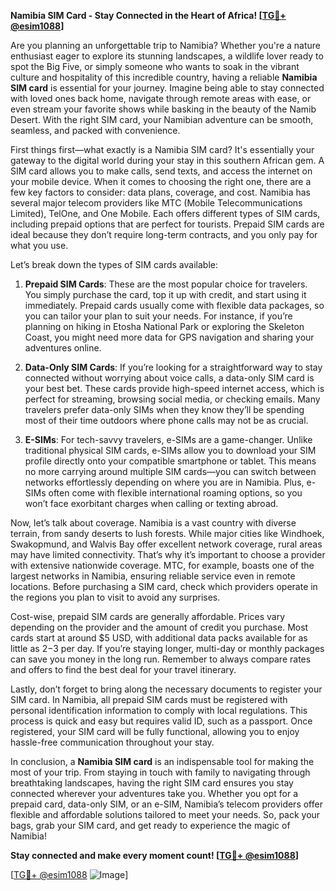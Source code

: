 **Namibia SIM Card - Stay Connected in the Heart of Africa! [[TG💪+ @esim1088](https://t.me/s/esim1088)]**

Are you planning an unforgettable trip to Namibia? Whether you're a nature enthusiast eager to explore its stunning landscapes, a wildlife lover ready to spot the Big Five, or simply someone who wants to soak in the vibrant culture and hospitality of this incredible country, having a reliable **Namibia SIM card** is essential for your journey. Imagine being able to stay connected with loved ones back home, navigate through remote areas with ease, or even stream your favorite shows while basking in the beauty of the Namib Desert. With the right SIM card, your Namibian adventure can be smooth, seamless, and packed with convenience.

First things first—what exactly is a Namibia SIM card? It's essentially your gateway to the digital world during your stay in this southern African gem. A SIM card allows you to make calls, send texts, and access the internet on your mobile device. When it comes to choosing the right one, there are a few key factors to consider: data plans, coverage, and cost. Namibia has several major telecom providers like MTC (Mobile Telecommunications Limited), TelOne, and One Mobile. Each offers different types of SIM cards, including prepaid options that are perfect for tourists. Prepaid SIM cards are ideal because they don’t require long-term contracts, and you only pay for what you use.

Let’s break down the types of SIM cards available:

1. **Prepaid SIM Cards**: These are the most popular choice for travelers. You simply purchase the card, top it up with credit, and start using it immediately. Prepaid cards usually come with flexible data packages, so you can tailor your plan to suit your needs. For instance, if you’re planning on hiking in Etosha National Park or exploring the Skeleton Coast, you might need more data for GPS navigation and sharing your adventures online.

2. **Data-Only SIM Cards**: If you’re looking for a straightforward way to stay connected without worrying about voice calls, a data-only SIM card is your best bet. These cards provide high-speed internet access, which is perfect for streaming, browsing social media, or checking emails. Many travelers prefer data-only SIMs when they know they’ll be spending most of their time outdoors where phone calls may not be as crucial.

3. **E-SIMs**: For tech-savvy travelers, e-SIMs are a game-changer. Unlike traditional physical SIM cards, e-SIMs allow you to download your SIM profile directly onto your compatible smartphone or tablet. This means no more carrying around multiple SIM cards—you can switch between networks effortlessly depending on where you are in Namibia. Plus, e-SIMs often come with flexible international roaming options, so you won’t face exorbitant charges when calling or texting abroad.

Now, let’s talk about coverage. Namibia is a vast country with diverse terrain, from sandy deserts to lush forests. While major cities like Windhoek, Swakopmund, and Walvis Bay offer excellent network coverage, rural areas may have limited connectivity. That’s why it’s important to choose a provider with extensive nationwide coverage. MTC, for example, boasts one of the largest networks in Namibia, ensuring reliable service even in remote locations. Before purchasing a SIM card, check which providers operate in the regions you plan to visit to avoid any surprises.

Cost-wise, prepaid SIM cards are generally affordable. Prices vary depending on the provider and the amount of credit you purchase. Most cards start at around $5 USD, with additional data packs available for as little as $2-$3 per day. If you’re staying longer, multi-day or monthly packages can save you money in the long run. Remember to always compare rates and offers to find the best deal for your travel itinerary.

Lastly, don’t forget to bring along the necessary documents to register your SIM card. In Namibia, all prepaid SIM cards must be registered with personal identification information to comply with local regulations. This process is quick and easy but requires valid ID, such as a passport. Once registered, your SIM card will be fully functional, allowing you to enjoy hassle-free communication throughout your stay.

In conclusion, a **Namibia SIM card** is an indispensable tool for making the most of your trip. From staying in touch with family to navigating through breathtaking landscapes, having the right SIM card ensures you stay connected wherever your adventures take you. Whether you opt for a prepaid card, data-only SIM, or an e-SIM, Namibia’s telecom providers offer flexible and affordable solutions tailored to meet your needs. So, pack your bags, grab your SIM card, and get ready to experience the magic of Namibia!

**Stay connected and make every moment count! [[TG💪+ @esim1088](https://t.me/s/esim1088)]**

[[TG💪+ @esim1088](https://t.me/s/esim1088) ![Image](https://i.postimg.cc/Y0z9fWf4/image.png)]